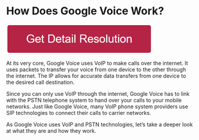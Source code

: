 # How Does Google Voice Work?

[![how does google voice work](redd.png)](https://github.com/coreencode/how.does.google.voice.work)


At its very core, Google Voice uses VoIP to make calls over the internet. It uses packets to transfer your voice from one device to the other through the internet. The IP allows for accurate data transfers from one device to the desired call destination.

Since you can only use VoIP through the internet, Google Voice has to link with the PSTN telephone system to hand over your calls to your mobile networks. Just like Google Voice, many VoIP phone system providers use SIP technologies to connect their calls to carrier networks.

As Google Voice uses VoIP and PSTN technologies, let’s take a deeper look at what they are and how they work.
